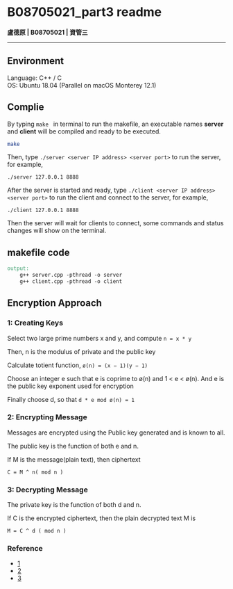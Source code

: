 # B08705021_part3 readme

**盧德原 | B08705021 | 資管三**

---

## Environment
Language: C++ / C<br>
OS: Ubuntu 18.04 (Parallel on macOS Monterey 12.1)



## Complie
By typing `make ` in terminal to run the makefile, an executable names **server** and **client** will be compiled and ready to be executed.
```bash
make
```

Then, type `./server <server IP address> <server port>` to run the server, for example,
```
./server 127.0.0.1 8888
```

After the server is started and ready, type `./client <server IP address> <server port>` to run the client and connect to the server, for example,
```
./client 127.0.0.1 8888
```

Then the server will wait for clients to connect, some commands and status changes will show on the terminal.

## makefile code
```makefile
output:
	g++ server.cpp -pthread -o server
	g++ client.cpp -pthread -o client
```

## Encryption Approach
### 1: Creating Keys

Select two large prime numbers x and y, and compute `n = x * y`

Then, n is the modulus of private and the public key

Calculate totient function, `ø(n) = (x − 1)(y − 1)`

Choose an integer e such that e is coprime to ø(n) and 1 < e < ø(n). And e is the public key exponent used for encryption

Finally choose  d, so that `d * e mod ø(n) = 1`

### 2: Encrypting Message

Messages are encrypted using the Public key generated and is known to all.

The public key is the function of both e and n.

If M is the message(plain text), then ciphertext

`C = M ^ n( mod n )`

### 3: Decrypting Message

The private key is the function of both d and n.

If C is the encrypted ciphertext, then the plain decrypted text M is

`M = C ^ d ( mod n )`

### Reference
- [1](https://www.thegeekstuff.com/2011/12/c-socket-programming/)
- [2](https://www.binarytides.com/socket-programming-c-linux-tutorial/)
- [3](http://www.trytoprogram.com/cpp-examples/cplusplus-program-encrypt-decrypt-string/#rsa)